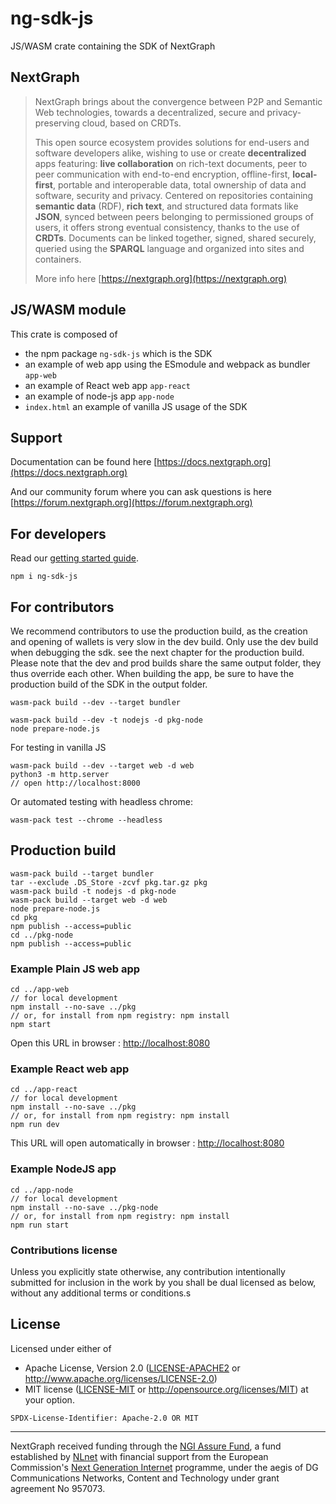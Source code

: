 # ng-sdk-js

JS/WASM crate containing the SDK of NextGraph

## NextGraph

> NextGraph brings about the convergence between P2P and Semantic Web technologies, towards a decentralized, secure and privacy-preserving cloud, based on CRDTs.
>
> This open source ecosystem provides solutions for end-users and software developers alike, wishing to use or create **decentralized** apps featuring: **live collaboration** on rich-text documents, peer to peer communication with end-to-end encryption, offline-first, **local-first**, portable and interoperable data, total ownership of data and software, security and privacy. Centered on repositories containing **semantic data** (RDF), **rich text**, and structured data formats like **JSON**, synced between peers belonging to permissioned groups of users, it offers strong eventual consistency, thanks to the use of **CRDTs**. Documents can be linked together, signed, shared securely, queried using the **SPARQL** language and organized into sites and containers.
>
> More info here [https://nextgraph.org](https://nextgraph.org)

## JS/WASM module

This crate is composed of

- the npm package `ng-sdk-js` which is the SDK
- an example of web app using the ESmodule and webpack as bundler `app-web`
- an example of React web app `app-react`
- an example of node-js app `app-node`
- `index.html` an example of vanilla JS usage of the SDK

## Support

Documentation can be found here [https://docs.nextgraph.org](https://docs.nextgraph.org)

And our community forum where you can ask questions is here [https://forum.nextgraph.org](https://forum.nextgraph.org)

## For developers

Read our [getting started guide](https://docs.nextgraph.org/en/getting-started/).

```
npm i ng-sdk-js
```

## For contributors

We recommend contributors to use the production build, as the creation and opening of wallets is very slow in the dev build.
Only use the dev build when debugging the sdk. see the next chapter for the production build.
Please note that the dev and prod builds share the same output folder, they thus override each other.
When building the app, be sure to have the production build of the SDK in the output folder.

```
wasm-pack build --dev --target bundler

wasm-pack build --dev -t nodejs -d pkg-node
node prepare-node.js
```

For testing in vanilla JS

```
wasm-pack build --dev --target web -d web
python3 -m http.server
// open http://localhost:8000

```

Or automated testing with headless chrome:

```
wasm-pack test --chrome --headless
```

## Production build

```
wasm-pack build --target bundler
tar --exclude .DS_Store -zcvf pkg.tar.gz pkg
wasm-pack build -t nodejs -d pkg-node
wasm-pack build --target web -d web
node prepare-node.js
cd pkg
npm publish --access=public
cd ../pkg-node
npm publish --access=public
```

### Example Plain JS web app

```
cd ../app-web
// for local development
npm install --no-save ../pkg
// or, for install from npm registry: npm install
npm start
```

Open this URL in browser : [http://localhost:8080](http://localhost:8080)

### Example React web app

```
cd ../app-react
// for local development
npm install --no-save ../pkg
// or, for install from npm registry: npm install
npm run dev
```

This URL will open automatically in browser : [http://localhost:8080](http://localhost:8080)

### Example NodeJS app

```
cd ../app-node
// for local development
npm install --no-save ../pkg-node
// or, for install from npm registry: npm install
npm run start
```

### Contributions license

Unless you explicitly state otherwise, any contribution intentionally submitted
for inclusion in the work by you shall be dual licensed as below, without any
additional terms or conditions.s

## License

Licensed under either of

- Apache License, Version 2.0 ([LICENSE-APACHE2](LICENSE-APACHE2) or http://www.apache.org/licenses/LICENSE-2.0)
- MIT license ([LICENSE-MIT](LICENSE-MIT) or http://opensource.org/licenses/MIT)
  at your option.

`SPDX-License-Identifier: Apache-2.0 OR MIT`

---

NextGraph received funding through the [NGI Assure Fund](https://nlnet.nl/project/NextGraph/index.html), a fund established by [NLnet](https://nlnet.nl/) with financial support from the European Commission's [Next Generation Internet](https://ngi.eu/) programme, under the aegis of DG Communications Networks, Content and Technology under grant agreement No 957073.
